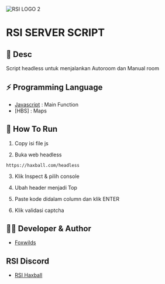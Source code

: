 ![RSI LOGO 2](https://github.com/ardypratamaa/privatescript/assets/101851323/b307cb24-ed29-4ec9-acd8-ee2b88ebeb94)

# RSI SERVER SCRIPT

## 💠 Desc
Script headless untuk menjalankan Autoroom dan Manual room

## ⚡ Programming Language

- [Javascript](https://www.javascript.com/) : Main Function
- [HBS] : Maps

## 🚩 How To Run
1. Copy isi file js
   
2. Buka web headless

```
https://haxball.com/headless
```

3. Klik Inspect & pilih console
   
4. Ubah header menjadi Top
   
3. Paste kode didalam column dan klik ENTER
   
5. Klik validasi captcha

## 👨‍💻 Developer & Author

- [Foxwilds](https://discord.gg)

## RSI Discord
- [RSI Haxball](https://discord.gg/pm55tVsQMX)
